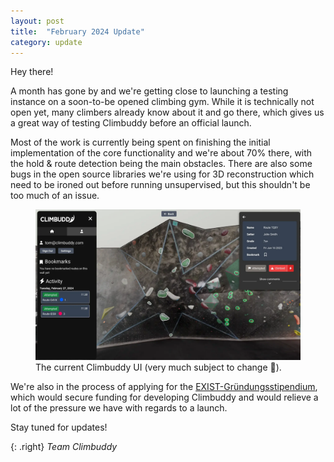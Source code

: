 ```yaml
---
layout: post
title:  "February 2024 Update"
category: update
---
```


Hey there!

A month has gone by and we're getting close to launching a testing instance on a soon-to-be opened climbing gym.
While it is technically not open yet, many climbers already know about it and go there, which gives us a great way of testing Climbuddy before an official launch.

Most of the work is currently being spent on finishing the initial implementation of the core functionality and we're about 70% there, with the hold & route detection being the main obstacles.
There are also some bugs in the open source libraries we're using for 3D reconstruction which need to be ironed out before running unsupervised, but this shouldn't be too much of an issue.

<figure class="center standout">
  <img src="/assets/2024-02-ui-screenshot.webp" alt="Screenshot of the Climbuddy UI for February 2024.">
  <figcaption>The current Climbuddy UI (very much subject to change 🙂).</figcaption>
</figure>

We're also in the process of applying for the [EXIST-Gründungsstipendium](https://www.exist.de/EXIST/Navigation/DE/Gruendungsfoerderung/EXIST-Gruendungsstipendium/exist-gruendungsstipendium.html), which would secure funding for developing Climbuddy and would relieve a lot of the pressure we have with regards to a launch.

Stay tuned for updates!

{: .right}
_Team Climbuddy_
